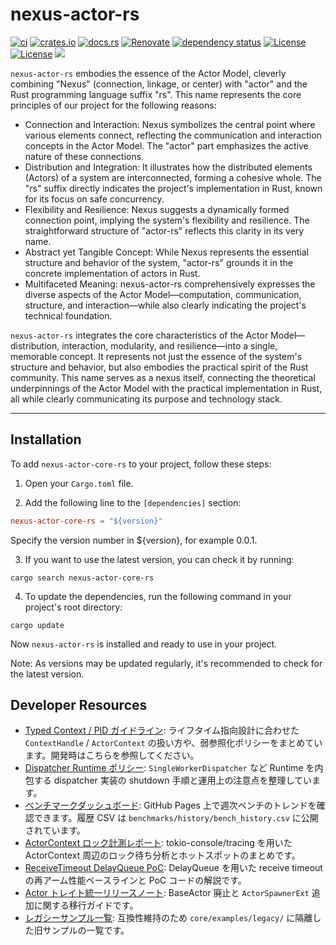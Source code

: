 # nexus-actor-rs

[![ci](https://github.com/j5ik2o/nexus-actor-rs/actions/workflows/ci.yml/badge.svg?branch=main)](https://github.com/j5ik2o/nexus-actor-rs/actions/workflows/ci.yml)
[![crates.io](https://img.shields.io/crates/v/nexus-actor-core-rs.svg)](https://crates.io/crates/nexus-actor-core-rs)
[![docs.rs](https://docs.rs/nexus-actor-core-rs/badge.svg)](https://docs.rs/nexus-actor-core-rs)
[![Renovate](https://img.shields.io/badge/renovate-enabled-brightgreen.svg)](https://renovatebot.com)
[![dependency status](https://deps.rs/repo/github/j5ik2o/nexus-actor-rs/status.svg)](https://deps.rs/repo/github/j5ik2o/nexus-actor-rs)
[![License](https://img.shields.io/badge/License-MIT-blue.svg)](https://opensource.org/licenses/MIT)
[![License](https://img.shields.io/badge/License-APACHE2.0-blue.svg)](https://opensource.org/licenses/apache-2-0)
[![](https://tokei.rs/b1/github/j5ik2o/nexus-actor-rs)](https://github.com/XAMPPRocky/tokei)

`nexus-actor-rs` embodies the essence of the Actor Model, cleverly combining "Nexus" (connection, linkage, or center) with "actor" and the Rust programming language suffix "rs". This name represents the core principles of our project for the following reasons:

- Connection and Interaction: Nexus symbolizes the central point where various elements connect, reflecting the communication and interaction concepts in the Actor Model. The "actor" part emphasizes the active nature of these connections.
- Distribution and Integration: It illustrates how the distributed elements (Actors) of a system are interconnected, forming a cohesive whole. The "rs" suffix directly indicates the project's implementation in Rust, known for its focus on safe concurrency.
- Flexibility and Resilience: Nexus suggests a dynamically formed connection point, implying the system's flexibility and resilience. The straightforward structure of "actor-rs" reflects this clarity in its very name.
- Abstract yet Tangible Concept: While Nexus represents the essential structure and behavior of the system, "actor-rs" grounds it in the concrete implementation of actors in Rust.
- Multifaceted Meaning: nexus-actor-rs comprehensively expresses the diverse aspects of the Actor Model—computation, communication, structure, and interaction—while also clearly indicating the project's technical foundation.

`nexus-actor-rs` integrates the core characteristics of the Actor Model—distribution, interaction, modularity, and resilience—into a single, memorable concept. It represents not just the essence of the system's structure and behavior, but also embodies the practical spirit of the Rust community.
This name serves as a nexus itself, connecting the theoretical underpinnings of the Actor Model with the practical implementation in Rust, all while clearly communicating its purpose and technology stack.

---

## Installation

To add `nexus-actor-core-rs` to your project, follow these steps:

1. Open your `Cargo.toml` file.

2. Add the following line to the `[dependencies]` section:

```toml
nexus-actor-core-rs = "${version}"
```

Specify the version number in ${version}, for example 0.0.1.

3. If you want to use the latest version, you can check it by running:

```shell
cargo search nexus-actor-core-rs
```

4. To update the dependencies, run the following command in your project's root directory:

```shell
cargo update
```

Now `nexus-actor-rs` is installed and ready to use in your project.

Note: As versions may be updated regularly, it's recommended to check for the latest version.

## Developer Resources

- [Typed Context / PID ガイドライン](docs/typed_context_guidelines.md): ライフタイム指向設計に合わせた `ContextHandle` / `ActorContext` の扱い方や、弱参照化ポリシーをまとめています。開発時はこちらを参照してください。
- [Dispatcher Runtime ポリシー](docs/dispatcher_runtime_policy.md): `SingleWorkerDispatcher` など Runtime を内包する dispatcher 実装の shutdown 手順と運用上の注意点を整理しています。
- [ベンチマークダッシュボード](https://j5ik2o.github.io/nexus-actor-rs/bench_dashboard.html): GitHub Pages 上で週次ベンチのトレンドを確認できます。履歴 CSV は `benchmarks/history/bench_history.csv` に公開されています。
- [ActorContext ロック計測レポート](docs/benchmarks/tracing_actor_context.md): tokio-console/tracing を用いた ActorContext 周辺のロック待ち分析とホットスポットのまとめです。
- [ReceiveTimeout DelayQueue PoC](docs/benchmarks/receive_timeout_delayqueue.md): DelayQueue を用いた receive timeout の再アーム性能ベースラインと PoC コードの解説です。
- [Actor トレイト統一リリースノート](docs/releases/2025-09-26-actor-trait-unification.md): BaseActor 廃止と `ActorSpawnerExt` 追加に関する移行ガイドです。
- [レガシーサンプル一覧](docs/legacy_examples.md): 互換性維持のため `core/examples/legacy/` に隔離した旧サンプルの一覧です。
